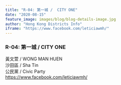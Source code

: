 ```yaml
---
title: "R-04: 第一城 /  CITY ONE"
date: "2020-08-15"
feature_image: images/blog/blog-details-image.jpg
author: "Hong Kong Districts Info"
iframe: "https://www.facebook.com/leticiawmh/"
---
```


### R-04: 第一城 /  CITY ONE  
黃文萱 /  WONG MAN HUEN  
沙田區 / Sha Tin  
公民黨 /  Civic Party  
https://www.facebook.com/leticiawmh/
